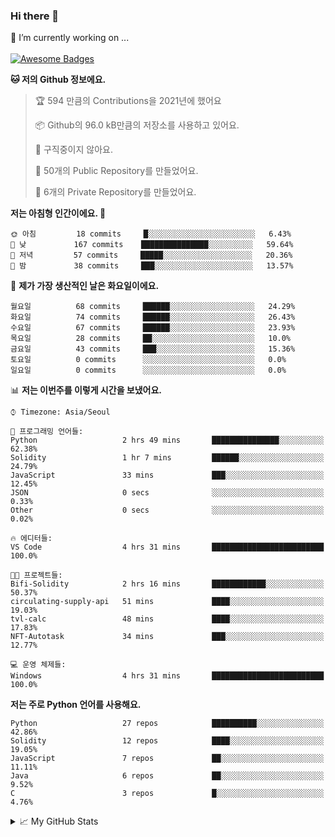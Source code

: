 ### Hi there 👋 
🔭 I’m currently working on ... </br></br>
[![Awesome Badges](https://img.shields.io/badge/Introduce-EN-green.svg)](https://github.com/tlatkdgus1/tlatkdgus1/blob/main/README.md.en)

<!--START_SECTION:waka-->
**🐱 저의 Github 정보에요.** 

> 🏆 594 만큼의 Contributions을 2021년에 했어요
 > 
> 📦 Github의 96.0 kB만큼의 저장소를 사용하고 있어요. 
 > 
> 🚫 구직중이지 않아요.
 > 
> 📜 50개의 Public Repository를 만들었어요. 
 > 
> 🔑 6개의 Private Repository를 만들었어요.  

**저는 아침형 인간이에요. 🐤** 

```text
🌞 아침         18 commits     █░░░░░░░░░░░░░░░░░░░░░░░░   6.43% 
🌆 낮　         167 commits    ███████████████░░░░░░░░░░   59.64% 
🌃 저녁         57 commits     █████░░░░░░░░░░░░░░░░░░░░   20.36% 
🌙 밤　         38 commits     ███░░░░░░░░░░░░░░░░░░░░░░   13.57%

```
📅 **제가 가장 생산적인 날은 화요일이에요.** 

```text
월요일          68 commits     ██████░░░░░░░░░░░░░░░░░░░   24.29% 
화요일          74 commits     ██████░░░░░░░░░░░░░░░░░░░   26.43% 
수요일          67 commits     ██████░░░░░░░░░░░░░░░░░░░   23.93% 
목요일          28 commits     ██░░░░░░░░░░░░░░░░░░░░░░░   10.0% 
금요일          43 commits     ███░░░░░░░░░░░░░░░░░░░░░░   15.36% 
토요일          0 commits      ░░░░░░░░░░░░░░░░░░░░░░░░░   0.0% 
일요일          0 commits      ░░░░░░░░░░░░░░░░░░░░░░░░░   0.0%

```


📊 **저는 이번주를 이렇게 시간을 보냈어요.** 

```text
⌚︎ Timezone: Asia/Seoul

💬 프로그래밍 언어들: 
Python                   2 hrs 49 mins       ███████████████░░░░░░░░░░   62.38% 
Solidity                 1 hr 7 mins         ██████░░░░░░░░░░░░░░░░░░░   24.79% 
JavaScript               33 mins             ███░░░░░░░░░░░░░░░░░░░░░░   12.45% 
JSON                     0 secs              ░░░░░░░░░░░░░░░░░░░░░░░░░   0.33% 
Other                    0 secs              ░░░░░░░░░░░░░░░░░░░░░░░░░   0.02%

🔥 에디터들: 
VS Code                  4 hrs 31 mins       █████████████████████████   100.0%

🐱‍💻 프로젝트들: 
Bifi-Solidity            2 hrs 16 mins       ████████████░░░░░░░░░░░░░   50.37% 
circulating-supply-api   51 mins             ████░░░░░░░░░░░░░░░░░░░░░   19.03% 
tvl-calc                 48 mins             ████░░░░░░░░░░░░░░░░░░░░░   17.83% 
NFT-Autotask             34 mins             ███░░░░░░░░░░░░░░░░░░░░░░   12.77%

💻 운영 체제들: 
Windows                  4 hrs 31 mins       █████████████████████████   100.0%

```

**저는 주로 Python 언어를 사용해요.** 

```text
Python                   27 repos            ██████████░░░░░░░░░░░░░░░   42.86% 
Solidity                 12 repos            ████░░░░░░░░░░░░░░░░░░░░░   19.05% 
JavaScript               7 repos             ██░░░░░░░░░░░░░░░░░░░░░░░   11.11% 
Java                     6 repos             ██░░░░░░░░░░░░░░░░░░░░░░░   9.52% 
C                        3 repos             █░░░░░░░░░░░░░░░░░░░░░░░░   4.76%

```



<!--END_SECTION:waka-->

<details>
<summary>📈 My GitHub Stats</summary>
<p align="center"> <img src="https://github-readme-stats.vercel.app/api?username=tlatkdgus1&show_icons=true" alt="tlatkdgus1" />
</details>
